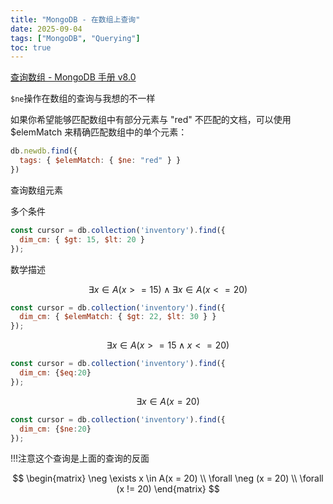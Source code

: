 ```yaml
---
title: "MongoDB - 在数组上查询"
date: 2025-09-04
tags: ["MongoDB", "Querying"]
toc: true
---
```


[查询数组 - MongoDB 手册 v8.0](https://www.mongodb.com/zh-cn/docs/manual/tutorial/query-arrays/#additional-query-tutorials)


`$ne`操作在数组的查询与我想的不一样

如果你希望能够匹配数组中有部分元素与 "red" 不匹配的文档，可以使用 $elemMatch 来精确匹配数组中的单个元素：

```js
db.newdb.find({
  tags: { $elemMatch: { $ne: "red" } }
})
```

查询数组元素

多个条件


```js
const cursor = db.collection('inventory').find({
  dim_cm: { $gt: 15, $lt: 20 }
});
```

数学描述

$$
\exists x \in A( x>=15) \land \exists x \in A (x <=20)
$$

```js
const cursor = db.collection('inventory').find({
  dim_cm: { $elemMatch: { $gt: 22, $lt: 30 } }
});
```

$$
\exists x \in A( x>=15 \land x <=20)
$$



```js
const cursor = db.collection('inventory').find({
  dim_cm: {$eq:20}
});
```

$$
\exists x \in A( x=20)
$$



```js
const cursor = db.collection('inventory').find({
  dim_cm: {$ne:20}
});
```


!!!注意这个查询是上面的查询的反面

$$
\begin{matrix}
\neg \exists x \in A(x = 20) \\
\forall \neg (x = 20) \\
\forall (x != 20)
\end{matrix}
$$
